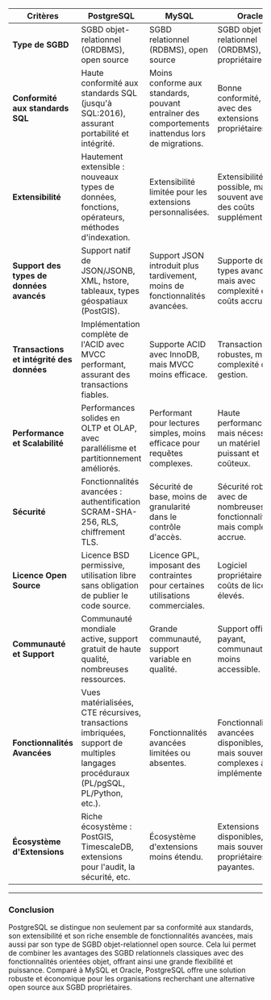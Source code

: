 | **Critères**                               | **PostgreSQL**                                                                                                                                                          | **MySQL**                                                                                                                                                   | **Oracle**                                                                                                                                          |
|--------------------------------------------|-------------------------------------------------------------------------------------------------------------------------------------------------------------------------|-------------------------------------------------------------------------------------------------------------------------------------------------------------|-----------------------------------------------------------------------------------------------------------------------------------------------------|
| **Type de SGBD**                           | SGBD objet-relationnel (ORDBMS), open source                                                                                                                           | SGBD relationnel (RDBMS), open source                                                                                                                       | SGBD objet-relationnel (ORDBMS), propriétaire                                                                                                       |
| **Conformité aux standards SQL**        | Haute conformité aux standards SQL (jusqu'à SQL:2016), assurant portabilité et intégrité.                                                                               | Moins conforme aux standards, pouvant entraîner des comportements inattendus lors de migrations.                                                             | Bonne conformité, mais avec des extensions propriétaires.                                                                                           |
| **Extensibilité**                       | Hautement extensible : nouveaux types de données, fonctions, opérateurs, méthodes d'indexation.                                                                          | Extensibilité limitée pour les extensions personnalisées.                                                                                                   | Extensibilité possible, mais souvent avec des coûts supplémentaires.                                                                                |
| **Support des types de données avancés**| Support natif de JSON/JSONB, XML, hstore, tableaux, types géospatiaux (PostGIS).                                                                                        | Support JSON introduit plus tardivement, moins de fonctionnalités avancées.                                                                                 | Supporte des types avancés, mais avec complexité et coûts accrus.                                                                                   |
| **Transactions et intégrité des données**| Implémentation complète de l'ACID avec MVCC performant, assurant des transactions fiables.                                                                              | Supporte ACID avec InnoDB, mais MVCC moins efficace.                                                                                                        | Transactions robustes, mais complexité de gestion.                                                                                                  |
| **Performance et Scalabilité**          | Performances solides en OLTP et OLAP, avec parallélisme et partitionnement améliorés.                                                                                   | Performant pour lectures simples, moins efficace pour requêtes complexes.                                                                                   | Haute performance, mais nécessite un matériel puissant et coûteux.                                                                                  |
| **Sécurité**                            | Fonctionnalités avancées : authentification SCRAM-SHA-256, RLS, chiffrement TLS.                                                                                        | Sécurité de base, moins de granularité dans le contrôle d'accès.                                                                                            | Sécurité robuste avec de nombreuses fonctionnalités, mais complexité accrue.                                                                        |
| **Licence Open Source**                 | Licence BSD permissive, utilisation libre sans obligation de publier le code source.                                                                                    | Licence GPL, imposant des contraintes pour certaines utilisations commerciales.                                                                              | Logiciel propriétaire avec coûts de licence élevés.                                                                                                 |
| **Communauté et Support**               | Communauté mondiale active, support gratuit de haute qualité, nombreuses ressources.                                                                                    | Grande communauté, support variable en qualité.                                                                                                             | Support officiel payant, communauté moins accessible.                                                                                               |
| **Fonctionnalités Avancées**            | Vues matérialisées, CTE récursives, transactions imbriquées, support de multiples langages procéduraux (PL/pgSQL, PL/Python, etc.).                                      | Fonctionnalités avancées limitées ou absentes.                                                                                                              | Fonctionnalités avancées disponibles, mais souvent complexes à implémenter.                                                                         |
| **Écosystème d'Extensions**            | Riche écosystème : PostGIS, TimescaleDB, extensions pour l'audit, la sécurité, etc.                                                                                     | Écosystème d'extensions moins étendu.                                                                                                                       | Extensions disponibles, mais souvent propriétaires et payantes.                                                                                     |

---

### **Conclusion**

PostgreSQL se distingue non seulement par sa conformité aux standards, son extensibilité et son riche ensemble de fonctionnalités avancées, mais aussi par son type de SGBD objet-relationnel open source. Cela lui permet de combiner les avantages des SGBD relationnels classiques avec des fonctionnalités orientées objet, offrant ainsi une grande flexibilité et puissance. Comparé à MySQL et Oracle, PostgreSQL offre une solution robuste et économique pour les organisations recherchant une alternative open source aux SGBD propriétaires.